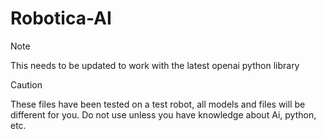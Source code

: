 # Robotica-AI                  
>[!NOTE]
>This needs to be updated to work with the latest openai python library

>[!CAUTION]
>These files have been tested on a test robot, all models and files will be different for you.
>Do not use unless you have knowledge about Ai, python, etc.
